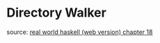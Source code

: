# Directory Walker

source: [real world haskell (web version) chapter 18](http://book.realworldhaskell.org/read/monad-transformers.html)
